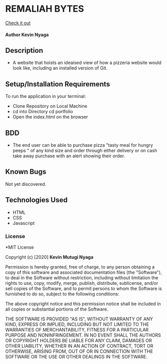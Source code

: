 # REMALIAH BYTES

[Check it out](https://mutuginyaga.github.io/RemaliahBytes/)

#### **Author** Kevin Nyaga

## Description
- A website that hoists an ideaised view of how a pizzeria website would look like, including an installed version of Git.

## Setup/Installation Requirements
To run the application in your terminal:
- Clone Repository on Local Machine  
- cd into Directory  cd portfolio
- Open the index.html on the browser

## BDD 
- The end user can be able to purchase pizza "tasty meal for hungry peeps " of any kind size and order through either delivery or on cash take away purchase with an alert showing their order.

## Known Bugs
Not yet discovered. 

## Technologies Used
- HTML
- CSS
- Javascript

### License
*MIT License

Copyright (c) [2020] **Kevin Mutugi Nyaga**

Permission is hereby granted, free of charge, to any person obtaining a copy
of this software and associated documentation files (the "Software"), to deal
in the Software without restriction, including without limitation the rights
to use, copy, modify, merge, publish, distribute, sublicense, and/or sell
copies of the Software, and to permit persons to whom the Software is
furnished to do so, subject to the following conditions:

The above copyright notice and this permission notice shall be included in all
copies or substantial portions of the Software.

THE SOFTWARE IS PROVIDED "AS IS", WITHOUT WARRANTY OF ANY KIND, EXPRESS OR
IMPLIED, INCLUDING BUT NOT LIMITED TO THE WARRANTIES OF MERCHANTABILITY,
FITNESS FOR A PARTICULAR PURPOSE AND NONINFRINGEMENT. IN NO EVENT SHALL THE
AUTHORS OR COPYRIGHT HOLDERS BE LIABLE FOR ANY CLAIM, DAMAGES OR OTHER
LIABILITY, WHETHER IN AN ACTION OF CONTRACT, TORT OR OTHERWISE, ARISING FROM,
OUT OF OR IN CONNECTION WITH THE SOFTWARE OR THE USE OR OTHER DEALINGS IN THE
SOFTWARE. 
